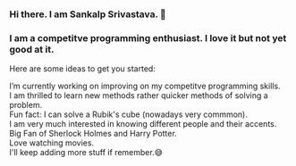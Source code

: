 ### Hi there. I am Sankalp Srivastava.  👋

### I am a competitve programming enthusiast. I love it but not yet good at it. 
Here are some ideas to get you started:

I’m currently working on improving on my competitve programming skills.   
I am thrilled to learn new methods rather quicker methods of solving a problem.   
Fun fact: I can solve a Rubik's cube (nowadays very commmon).   
I am very much interested in knowing different people and their accents.   
Big Fan of Sherlock Holmes and Harry Potter.   
Love watching movies.   
I'll keep adding more stuff if remember.😅   

[LinkedIn]: https://www.linkedin.com/in/sankalp-srivastava-0980a9190/
